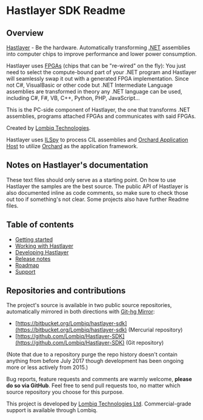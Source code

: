 # Hastlayer SDK Readme



## Overview

[Hastlayer](https://hastlayer.com/) - Be the hardware. Automatically transforming [.NET](https://www.microsoft.com/net/) assemblies into computer chips to improve performance and lower power consumption.

Hastlayer uses [FPGAs](https://en.wikipedia.org/wiki/Field-programmable_gate_array) (chips that can be "re-wired" on the fly): You just need to select the compute-bound part of your .NET program and Hastlayer will seamlessly swap it out with a generated FPGA implementation. Since not C#, VisualBasic or other code but .NET Intermediate Language assemblies are transformed in theory any .NET language can be used, including C#, F#, VB, C++, Python, PHP, JavaScript...
 
This is the PC-side component of Hastlayer, the one that transforms .NET assemblies, programs attached FPGAs and communicates with said FPGAs.

Created by [Lombiq Technologies](https://lombiq.com/).

Hastlayer uses [ILSpy](http://ilspy.net/) to process CIL assemblies and [Orchard Application Host](https://github.com/Lombiq/Orchard-Application-Host) to utilize [Orchard](http://orchardproject.net/) as the application framework.


## Notes on Hastlayer's documentation

These text files should only serve as a starting point. On how to use Hastlayer the samples are the best source. The public API of Hastlayer is also documented inline as code comments, so make sure to check those out too if something's not clear. Some projects also have further Readme files.


## Table of contents

- [Getting started](Docs/GettingStarted.md)
- [Working with Hastlayer](Docs/WorkingWithHastlayer.md)
- [Developing Hastlayer](Docs/DevelopingHastlayer.md)
- [Release notes](Docs/ReleaseNotes.md)
- [Roadmap](Docs/Roadmap.md)
- [Support](Docs/Support.md)


## Repositories and contributions

The project's source is available in two public source repositories, automatically mirrored in both directions with [Git-hg Mirror](https://githgmirror.com):

- [https://bitbucket.org/Lombiq/hastlayer-sdk](https://bitbucket.org/Lombiq/hastlayer-sdk) (Mercurial repository)
- [https://github.com/Lombiq/Hastlayer-SDK](https://github.com/Lombiq/Hastlayer-SDK) (Git repository)

(Note that due to a repository purge the repo history doesn't contain anything from before July 2017 though development has been ongoing more or less actively from 2015.)

Bug reports, feature requests and comments are warmly welcome, **please do so via GitHub**. Feel free to send pull requests too, no matter which source repository you choose for this purpose.

This project is developed by [Lombiq Technologies Ltd](https://lombiq.com/). Commercial-grade support is available through Lombiq.
